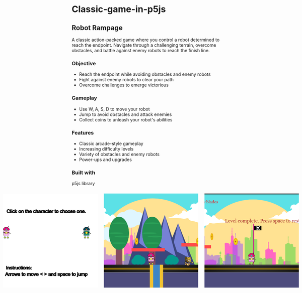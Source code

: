 <div class="game-description">
  <h1>Classic-game-in-p5js</h1>
  <h2>Robot Rampage</h2>
  <p>A classic action-packed game where you control a robot determined to reach the endpoint. Navigate through a challenging terrain, overcome obstacles, and battle against enemy robots to reach the finish line.</p>
  <h3>Objective</h3>
  <ul>
    <li>Reach the endpoint while avoiding obstacles and enemy robots</li>
    <li>Fight against enemy robots to clear your path</li>
    <li>Overcome challenges to emerge victorious</li>
  </ul>
  <h3>Gameplay</h3>
  <ul>
    <li>Use W, A, S, D to move your robot</li>
    <li>Jump to avoid obstacles and attack enemies</li>
    <li>Collect coins to unleash your robot's abilities</li>
  </ul>
  <h3>Features</h3>
  <ul>
    <li>Classic arcade-style gameplay</li>
    <li>Increasing difficulty levels</li>
    <li>Variety of obstacles and enemy robots</li>
    <li>Power-ups and upgrades</li>
  </ul>
  <h3>Built with</h3>
  <p>p5js library</p>
</div>

<div style="display: flex; flex-wrap: nowrap; justify-content: center;">
  <img src="images/1.png" alt="Image 1" style="width: 300px; height: 300px; object-fit: cover; margin: 10px;">
  <img src="images/2.png" alt="Image 2" style="width: 300px; height: 300px; object-fit: cover; margin: 10px;">
  <img src="images/3.png" alt="Image 3" style="width: 300px; height: 300px; object-fit: cover; margin: 10px;">
</div>
